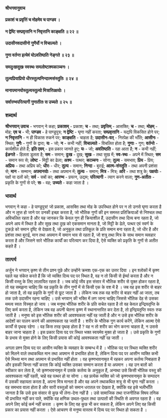 #### श्रीभगवानुवाच
#### प्रकाशं च प्रवृत्तिं च मोहमेव च पाण्डव ।
#### न द्वेष्टि सम्प्रवृत्तानि न निवृत्तानि काङ्क्षति ॥ २२ ॥
#### उदासीनवदासीनो गुणैर्यो न विचाल्यते ।
#### गुणा वर्तन्त इत्येवं योऽवतिष्ठति नेङ्गते ॥ २३ ॥
#### समदुःखसुखः स्वस्थः समलोष्टाश्मकाञ्चनः ।
#### तुल्यप्रियाप्रियो धीरस्तुल्यनिन्दात्मसंस्तुतिः ॥ २४ ॥
#### मानापमानयोस्तुल्यस्तुल्यो मित्रारिपक्षयोः ।
#### सर्वारम्भपरित्यागी गुणातीतः स उच्यते ॥ २५ ॥

### शब्दार्थ

**श्रीभगवान् उवाच** - भगवान् ने कहा; **प्रकाशम्** - प्रकाश; **च** - तथा; **प्रवृत्तिम्** - आसक्ति; **च** - तथा; **मोहम्** - मोह; **एव च** - भी; **पाण्डव** - हे पाण्डुपुत्र; **न द्वेष्टि** - घृणा नहीं करता; **सम्प्रवृत्तानि** - यद्यपि विकसित होने पर; **न निवृत्तानि** - न ही विकास रुकने पर; **काङ्क्षति** - चाहता है; **उदासीन-वत्** - निरपेक्ष की भाँति; **आसीनः** - स्थित; **गुणैः** - गुणों के द्वारा; **यः** - जो; **न** - कभी नहीं; **विचाल्यते** - विचलित होता है; **गुणाः** - गुण; **वर्तन्ते** - कार्यशील होते हैं; **इति एवम्** - इस प्रकार जानते हुए; **यः** - जो; **अवतिष्ठति** - रहा आता है; **न** - कभी नहीं; **ईङगते** - हिलता डुलता है; **सम** - समान; **दुःख** - दुख; **सुखः** - तथा सुख में; **स्व-स्थः** - अपने में स्थित; **सम** - समान रूप से; **लोष्ट** - मिट्टी का ढेला; **अश्म** - पत्थर; **काञ्चनः** - सोना; **तुल्य** - समभाव; **प्रिय** - प्रिय; **अप्रियः** - तथा अप्रिय को; **धीरः** - धीर; **तुल्य** - समान; **निन्दा** - बुराई; **आत्म-संस्तुति** - तथा अपनी प्रशंसा से; **मान** - सम्मान; **अपमानयोः** - तथा अपमान में; **तुल्यः** - समान; **मित्र** - मित्र; **अरि** - तथा शत्रु के; **पक्षयोः** - पक्षों या दलों को; **सर्व** - सबों का; **आरम्भ** - प्रयत्न, उद्यम; **परित्यागी** - त्याग करने वाला; **गुण-अतीतः** - प्रकृति के गुणों से परे; **सः** - वह; **उच्यते** - कहा जाता है ।

### भावार्थ

भगवान् ने कहा - हे पाण्डुपुत्र! जो प्रकाश, आसक्ति तथा मोह के उपस्थित होने पर न तो उनसे घृणा करता है और न लुप्त हो जाने पर उनकी इच्छा करता है, जो भौतिक गुणों की इन समस्त प्रतिक्रियाओं से निश्चल तथा अविचलित रहता है और यह जानकर कि केवल गुण ही क्रियाशील हैं, उदासीन तथा दिव्य बना रहता है, जो अपने आप में स्थित है और सुख तथा दुख को एकसमान मानता है, जो मिट्टी के ढेले, पत्थर एवं स्वर्ण के टुकड़े को समान दृष्टि से देखता है, जो अनुकूल तथा प्रतिकूल के प्रति समान बना रहता है, जो धीर है और प्रशंसा तथा बुराई, मान तथा अपमान में समान भाव से रहता है, जो शत्रु तथा मित्र के साथ समान व्यवहार करता है और जिसने सारे भौतिक कार्यों का परित्याग कर दिया है, ऐसे व्यक्ति को प्रकृति के गुणों से अतीत कहते हैं ।

### तात्पर्य

अर्जुन ने भगवान् कृष्ण से तीन प्रश्न पूछे और उन्होंने क्रमशः एक-एक का उत्तर दिया । इन श्लोकों में कृष्ण पहले यह संकेत करते हैं कि जो व्यक्ति दिव्य पद पर स्थित है, वह न तो किसी से ईर्ष्या करता है और न किसी वस्तु के लिए लालायित रहता है । जब कोई जीव इस संसार में भौतिक शरीर से युक्त होकर रहता है, तो यह समझना चाहिए कि वह प्रकृति के तीन गुणों में से किसी एक के वश में है । जब वह इस शरीर से बाहर हो जाता है, तो वह प्रकृति के गुणों से छूट जाता है । लेकिन जब तक वह शरीर से बाहर नहीं आ जाता, तब तक उसे उदासीन रहना चाहिए । उसे भगवान् की भक्ति में लग जाना चाहिए जिससे भौतिक देह से उसका ममत्व स्वतः विस्मृत हो जाय । जब मनुष्य भौतिक शरीर के प्रति सचेत रहता है तो वह केवल इन्द्रियतृप्ति के लिए कर्म करता है, लेकिन जब वह अपनी चेतना कृष्ण में स्थानान्तरित कर देता है, तो इन्द्रियतृप्ति स्वतः रुक जाती है । मनुष्य को इस भौतिक शरीर की आवश्यकता नहीं रह जाती है और न उसे इस भौतिक शरीर के आदेशों का पालन करने की आवश्यकता रह जाती है । शरीर के भौतिक गुण कार्य करेंगे, लेकिन आत्मा ऐसे कार्यों से पृथक् रहेगा । वह किस तरह पृथक् होता है ? वह न तो शरीर का भोग करना चाहता है, न उससे बाहर जाना चाहता है । इस प्रकार दिव्य पद पर स्थित भक्त स्वयमेव मुक्त हो जाता है । उसे प्रकृति के गुणों के प्रभाव से मुक्त होने के लिए किसी प्रयास की कोई आवश्यकता नहीं रह जाती ।

अगला प्रश्न दिव्य पद पर आसीन व्यक्ति के व्यवहार के सम्बन्ध में है । भौतिक पद पर स्थित व्यक्ति शरीर को मिलने वाले तथाकथित मान तथा अपमान से प्रभावित होता है, लेकिन दिव्य पद पर आसीन व्यक्ति कभी ऐसे मिथ्या मान तथा अपमान से प्रभावित नहीं होता । वह कृष्णभावनामृत में रहकर अपना कर्तव्य निबाहता है और इसकी चिन्ता नहीं करता कि कोई व्यक्ति उसका सम्मान करता है या अपमान । वह उन बातों को स्वीकार कर लेता है, जो कृष्णभावनामृत में उसके कर्तव्य के अनुकूल हैं, अन्यथा उसे किसी भौतिक वस्तु की आवश्यकता नहीं रहती, चाहे वह पत्थर हो या सोना । वह प्रत्येक व्यक्ति को जो कृष्णभावनामृत के सम्पादन में उसकी सहायता करता है, अपना मित्र मानता है और वह अपने तथाकथित शत्रु से भी घृणा नहीं करता । वह समभाव वाला होता है और सारी वस्तुओं को समान धरातल पर देखता है, क्योंकि वह इसे भलीभाँति जानता है कि उसे इस संसार से कुछ भी लेना-देना नहीं है । उसे सामाजिक तथा राजनीतिक विषय तनिक भी प्रभावित नहीं कर पाते, क्योंकि वह क्षणिक उथल-पुथल तथा उत्पातों की स्थिति से अवगत रहता है । वह अपने लिए कोई कर्म नहीं करता । कृष्ण के लिए वह कुछ भी कर सकता है, लेकिन अपने लिए वह किसी प्रकार का प्रयास नहीं करता । ऐसे आचरण से मनुष्य वास्तव में दिव्य पद पर स्थित हो सकता है ।
